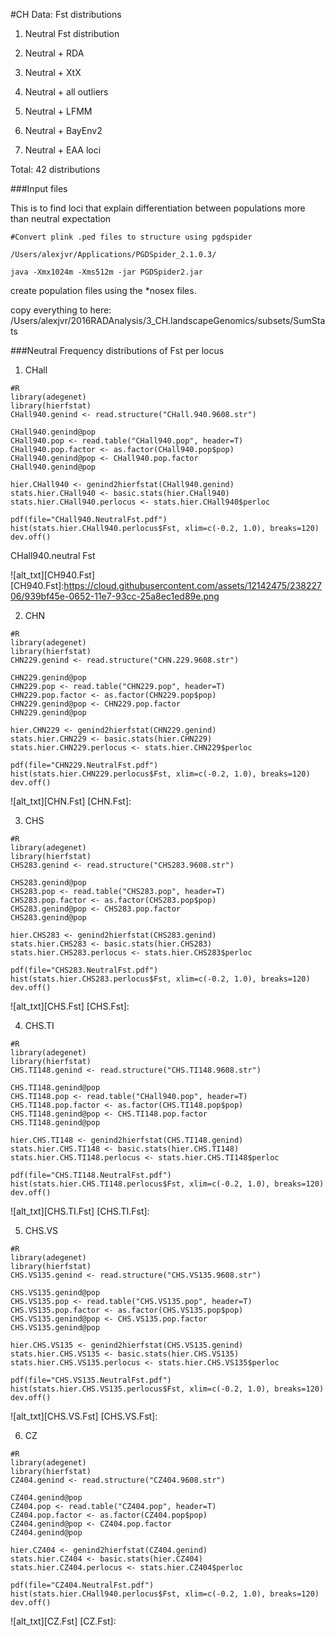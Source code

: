 #CH Data: Fst distributions

1. Neutral Fst distribution 

2. Neutral + RDA

3. Neutral + XtX

4. Neutral + all outliers

5. Neutral + LFMM

6. Neutral + BayEnv2 

7. Neutral + EAA loci

Total: 42 distributions

###Input files

This is to find loci that explain differentiation between populations more than neutral expectation
```
#Convert plink .ped files to structure using pgdspider

/Users/alexjvr/Applications/PGDSpider_2.1.0.3/

java -Xmx1024m -Xms512m -jar PGDSpider2.jar
```

create population files using the *nosex files. 

copy everything to here: /Users/alexjvr/2016RADAnalysis/3_CH.landscapeGenomics/subsets/SumStats




###Neutral Frequency distributions of Fst per locus

1. CHall
```
#R
library(adegenet)
library(hierfstat)
CHall940.genind <- read.structure("CHall.940.9608.str")

CHall940.genind@pop
CHall940.pop <- read.table("CHall940.pop", header=T)
CHall940.pop.factor <- as.factor(CHall940.pop$pop)
CHall940.genind@pop <- CHall940.pop.factor
CHall940.genind@pop

hier.CHall940 <- genind2hierfstat(CHall940.genind)
stats.hier.CHall940 <- basic.stats(hier.CHall940)
stats.hier.CHall940.perlocus <- stats.hier.CHall940$perloc

pdf(file="CHall940.NeutralFst.pdf")
hist(stats.hier.CHall940.perlocus$Fst, xlim=c(-0.2, 1.0), breaks=120)
dev.off()
```

CHall940.neutral Fst

![alt_txt][CH940.Fst]
[CH940.Fst]:https://cloud.githubusercontent.com/assets/12142475/23822706/939bf45e-0652-11e7-93cc-25a8ec1ed89e.png


2. CHN
```
#R
library(adegenet)
library(hierfstat)
CHN229.genind <- read.structure("CHN.229.9608.str")

CHN229.genind@pop
CHN229.pop <- read.table("CHN229.pop", header=T)
CHN229.pop.factor <- as.factor(CHN229.pop$pop)
CHN229.genind@pop <- CHN229.pop.factor
CHN229.genind@pop

hier.CHN229 <- genind2hierfstat(CHN229.genind)
stats.hier.CHN229 <- basic.stats(hier.CHN229)
stats.hier.CHN229.perlocus <- stats.hier.CHN229$perloc

pdf(file="CHN229.NeutralFst.pdf")
hist(stats.hier.CHN229.perlocus$Fst, xlim=c(-0.2, 1.0), breaks=120)
dev.off()
```

![alt_txt][CHN.Fst]
[CHN.Fst]:


3. CHS
```
#R
library(adegenet)
library(hierfstat)
CHS283.genind <- read.structure("CHS283.9608.str")

CHS283.genind@pop
CHS283.pop <- read.table("CHS283.pop", header=T)
CHS283.pop.factor <- as.factor(CHS283.pop$pop)
CHS283.genind@pop <- CHS283.pop.factor
CHS283.genind@pop

hier.CHS283 <- genind2hierfstat(CHS283.genind)
stats.hier.CHS283 <- basic.stats(hier.CHS283)
stats.hier.CHS283.perlocus <- stats.hier.CHS283$perloc

pdf(file="CHS283.NeutralFst.pdf")
hist(stats.hier.CHS283.perlocus$Fst, xlim=c(-0.2, 1.0), breaks=120)
dev.off()
```

![alt_txt][CHS.Fst]
[CHS.Fst]:



4. CHS.TI
```
#R
library(adegenet)
library(hierfstat)
CHS.TI148.genind <- read.structure("CHS.TI148.9608.str")

CHS.TI148.genind@pop
CHS.TI148.pop <- read.table("CHall940.pop", header=T)
CHS.TI148.pop.factor <- as.factor(CHS.TI148.pop$pop)
CHS.TI148.genind@pop <- CHS.TI148.pop.factor
CHS.TI148.genind@pop

hier.CHS.TI148 <- genind2hierfstat(CHS.TI148.genind)
stats.hier.CHS.TI148 <- basic.stats(hier.CHS.TI148)
stats.hier.CHS.TI148.perlocus <- stats.hier.CHS.TI148$perloc

pdf(file="CHS.TI148.NeutralFst.pdf")
hist(stats.hier.CHS.TI148.perlocus$Fst, xlim=c(-0.2, 1.0), breaks=120)
dev.off()
```

![alt_txt][CHS.TI.Fst]
[CHS.TI.Fst]:


5. CHS.VS
```
#R
library(adegenet)
library(hierfstat)
CHS.VS135.genind <- read.structure("CHS.VS135.9608.str")

CHS.VS135.genind@pop
CHS.VS135.pop <- read.table("CHS.VS135.pop", header=T)
CHS.VS135.pop.factor <- as.factor(CHS.VS135.pop$pop)
CHS.VS135.genind@pop <- CHS.VS135.pop.factor
CHS.VS135.genind@pop

hier.CHS.VS135 <- genind2hierfstat(CHS.VS135.genind)
stats.hier.CHS.VS135 <- basic.stats(hier.CHS.VS135)
stats.hier.CHS.VS135.perlocus <- stats.hier.CHS.VS135$perloc

pdf(file="CHS.VS135.NeutralFst.pdf")
hist(stats.hier.CHS.VS135.perlocus$Fst, xlim=c(-0.2, 1.0), breaks=120)
dev.off()
```

![alt_txt][CHS.VS.Fst]
[CHS.VS.Fst]:



6. CZ
```
#R
library(adegenet)
library(hierfstat)
CZ404.genind <- read.structure("CZ404.9608.str")

CZ404.genind@pop
CZ404.pop <- read.table("CZ404.pop", header=T)
CZ404.pop.factor <- as.factor(CZ404.pop$pop)
CZ404.genind@pop <- CZ404.pop.factor
CZ404.genind@pop

hier.CZ404 <- genind2hierfstat(CZ404.genind)
stats.hier.CZ404 <- basic.stats(hier.CZ404)
stats.hier.CZ404.perlocus <- stats.hier.CZ404$perloc

pdf(file="CZ404.NeutralFst.pdf")
hist(stats.hier.CHall940.perlocus$Fst, xlim=c(-0.2, 1.0), breaks=120)
dev.off()
```

![alt_txt][CZ.Fst]
[CZ.Fst]:


